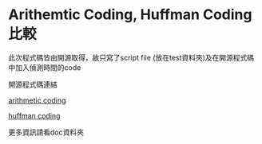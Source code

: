 # Arithemtic Coding, Huffman Coding 比較
此次程式碼皆由開源取得，故只寫了script file (放在test資料夾)及在開源程式碼中加入偵測時間的code

開源程式碼連結

[arithmetic coding](https://github.com/dmitrykravchenko2018/arithmetic_coding)

[huffman coding](https://github.com/e-hengirmen/Huffman-Coding)

更多資訊請看doc資料夾
